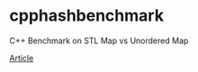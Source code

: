 # cpphashbenchmark
C++ Benchmark on STL Map vs Unordered Map

[Article](https://www.codeproject.com/Articles/108394/Hash-container-and-Red-Black-Tree-Face-off-STL-Ben)
